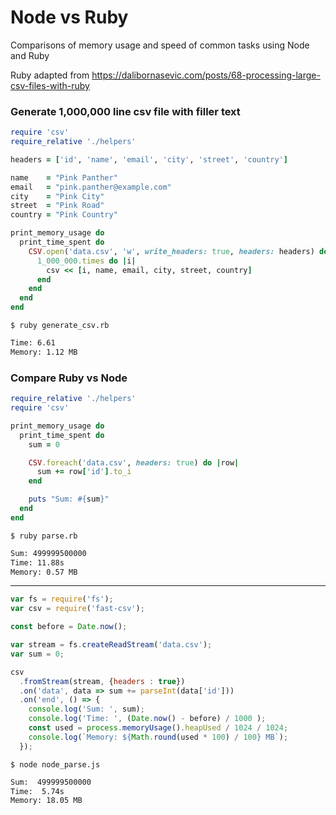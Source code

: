 # Node vs Ruby
Comparisons of memory usage and speed of common tasks using Node and Ruby

Ruby adapted from https://dalibornasevic.com/posts/68-processing-large-csv-files-with-ruby

### Generate 1,000,000 line csv file with filler text

```ruby
require 'csv'
require_relative './helpers'

headers = ['id', 'name', 'email', 'city', 'street', 'country']

name    = "Pink Panther"
email   = "pink.panther@example.com"
city    = "Pink City"
street  = "Pink Road"
country = "Pink Country"

print_memory_usage do
  print_time_spent do
    CSV.open('data.csv', 'w', write_headers: true, headers: headers) do |csv|
      1_000_000.times do |i|
        csv << [i, name, email, city, street, country]
      end
    end
  end
end
```

```$ ruby generate_csv.rb```
```bash
Time: 6.61
Memory: 1.12 MB
```


### Compare Ruby vs Node

```ruby
require_relative './helpers'
require 'csv'

print_memory_usage do
  print_time_spent do
    sum = 0

    CSV.foreach('data.csv', headers: true) do |row|
      sum += row['id'].to_i
    end

    puts "Sum: #{sum}"
  end
end
```

```$ ruby parse.rb```
```bash
Sum: 499999500000
Time: 11.88s
Memory: 0.57 MB
```

---

```javascript
var fs = require('fs');
var csv = require('fast-csv');

const before = Date.now();

var stream = fs.createReadStream('data.csv');
var sum = 0;

csv
  .fromStream(stream, {headers : true})
  .on('data', data => sum += parseInt(data['id']))
  .on('end', () => {
    console.log('Sum: ', sum);
    console.log('Time: ', (Date.now() - before) / 1000 );
    const used = process.memoryUsage().heapUsed / 1024 / 1024;
    console.log(`Memory: ${Math.round(used * 100) / 100} MB`);
  });
```

```$ node node_parse.js```
```bash
Sum:  499999500000
Time:  5.74s
Memory: 18.05 MB
```
